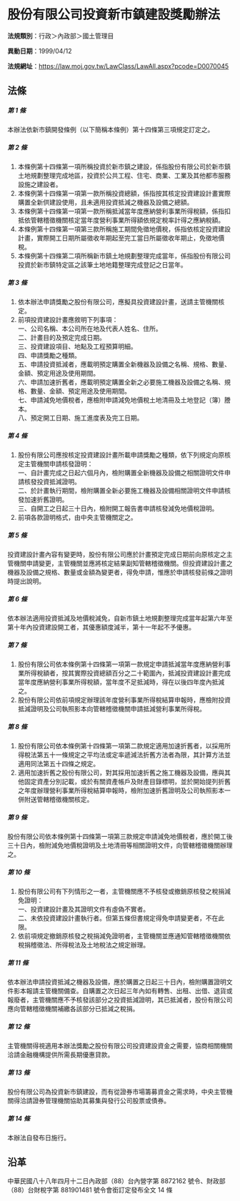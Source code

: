 # 股份有限公司投資新市鎮建設獎勵辦法



**法規類別**：行政＞內政部＞國土管理目

**異動日期**：1999/04/12  

**法規網址**：https://law.moj.gov.tw/LawClass/LawAll.aspx?pcode=D0070045



## 法條
##### 第 1 條
本辦法依新市鎮開發條例（以下簡稱本條例）第十四條第三項規定訂定之。

##### 第 2 條
1. 本條例第十四條第一項所稱投資於新市鎮之建設，係指股份有限公司於新市鎮土地規劃整理完成地區，投資於公共工程、住宅、商業、工業及其他都市服務設施之建設者。
1. 本條例第十四條第一項第一款所稱投資總額，係指按其核定投資建設計畫實際購置全新供建設使用，且未適用投資抵減之機器及設備之總額。
1. 本條例第十四條第一項第一款所稱抵減當年度應納營利事業所得稅額，係指扣抵依管轄稽徵機關核定當年度營利事業所得額依規定稅率計得之應納稅額。
1. 本條例第十四條第一項第三款所稱施工期間免徵地價稅，係指依核定投資建設計畫，實際開工日期所屬徵收年期起至完工當日所屬徵收年期止，免徵地價稅。
1. 本條例第十四條第二項所稱新市鎮土地規劃整理完成當年，係指股份有限公司投資於新市鎮特定區之該筆土地地籍整理完成登記之日當年。

##### 第 3 條
1. 依本辦法申請獎勵之股份有限公司，應擬具投資建設計畫，送請主管機關核定。
1. 前項投資建設計畫應敘明下列事項：  
一、公司名稱、本公司所在地及代表人姓名、住所。  
二、計畫目的及預定完成日期。  
三、投資建設項目、地點及工程預算明細。  
四、申請獎勵之種類。  
五、申請投資抵減者，應載明預定購置全新機器及設備之名稱、規格、數量、金額、預定用途及使用期間。  
六、申請加速折舊者，應載明預定購置全新之必要施工機器及設備之名稱、規格、數量、金額、預定用途及使用期間。  
七、申請減免地價稅者，應檢附申請減免地價稅土地清冊及土地登記（簿）謄本。  
八、預定開工日期、施工進度表及完工日期。

##### 第 4 條
1. 股份有限公司應按核定投資建設計畫所載申請獎勵之種類，依下列規定向原核定主管機關申請核發證明：  
一、自計畫完成之日起六個月內，檢附購置全新機器及設備之相關證明文件申請核發投資抵減證明。  
二、於計畫執行期間，檢附購置全新必要施工機器及設備相關證明文件申請核發加速折舊證明。  
三、自開工之日起三十日內，檢附開工報告書申請核發減免地價稅證明。
1. 前項各款證明格式，由中央主管機關定之。

##### 第 5 條
投資建設計畫內容有變更時，股份有限公司應於計畫預定完成日期前向原核定之主管機關申請變更，主管機關並應將核定結果副知管轄稽徵機關。但投資建設計畫之機器及設備之規格、數量或金額為變更者，得免申請，惟應於申請核發前條之證明時提出說明。

##### 第 6 條
依本辦法適用投資抵減及地價稅減免，自新市鎮土地規劃整理完成當年起第六年至第十年內投資建設開工者，其優惠額度減半，第十一年起不予優惠。

##### 第 7 條
1. 股份有限公司依本條例第十四條第一項第一款規定申請抵減當年度應納營利事業所得稅額者，按其實際投資總額百分之二十範圍內，抵減投資建設計畫完成當年度應納營利事業所得稅額，當年度不足抵減時，得在以後四年度內抵減之。
1. 股份有限公司依前項規定辦理該年度營利事業所得稅結算申報時，應檢附投資抵減證明及公司執照影本向管轄稽徵機關申請抵減營利事業所得稅。

##### 第 8 條
1. 股份有限公司依本條例第十四條第一項第二款規定適用加速折舊者，以採用所得稅法第五十一條規定之平均法或定率遞減法折舊方法者為限，其計算方法並適用同法第五十四條之規定。
1. 適用加速折舊之股份有限公司，對其採用加速折舊之施工機器及設備，應與其他固定資產分別記載，或於有關資產帳戶及財產目錄標明，並於開始提列折舊之年度辦理營利事業所得稅結算申報時，檢附加速折舊證明及公司執照影本一併附送管轄稽徵機關核定。

##### 第 9 條
股份有限公司依本條例第十四條第一項第三款規定申請減免地價稅者，應於開工後三十日內，檢附減免地價稅證明及土地清冊等相關證明文件，向管轄稽徵機關辦理之。

##### 第 10 條
1. 股份有限公司有下列情形之一者，主管機關應不予核發或撤銷原核發之稅捐減免證明：  
一、投資建設計畫及其證明文件有虛偽不實者。  
二、未依投資建設計畫執行者。但第五條但書規定得免申請變更者，不在此限。
1. 依前項規定撤銷原核發之稅捐減免證明者，主管機關並應通知管轄稽徵機關依稅捐稽徵法、所得稅法及土地稅法之規定辦理。

##### 第 11 條
依本辦法申請投資抵減之機器及設備，應於購置之日起三十日內，檢附購置證明文件影本報請主管機關備查。自購置之次日起三年內如有轉售、出租、出借、退貨或報廢者，主管機關應不予核發該部分之投資抵減證明，其已抵減者，股份有限公司應向管轄稽徵機關補繳各該部分已抵減之稅捐。

##### 第 12 條
主管機關得視適用本辦法獎勵之股份有限公司投資建設資金之需要，協商相關機關洽請金融機構提供所需長期優惠貸款。

##### 第 13 條
股份有限公司為投資新市鎮建設，而有從證券市場籌募資金之需求時，中央主管機關得洽請證券管理機關協助其募集與發行公司股票或債券。

##### 第 14 條
本辦法自發布日施行。

## 沿革
中華民國八十八年四月十二日內政部（88）台內營字第 8872162  號令、財政部（88）台財稅字第 881901481  號令會銜訂定發布全文 14 條
